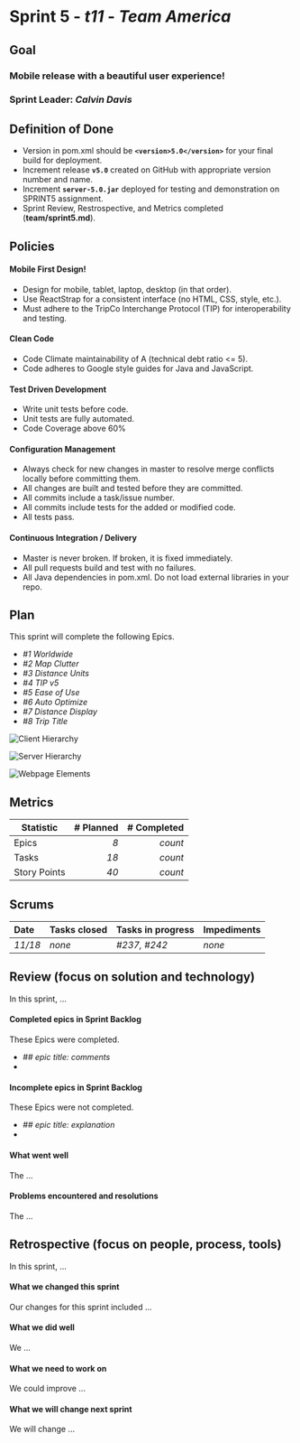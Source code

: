 # Sprint 5 - *t11* - *Team America*

## Goal

### Mobile release with a beautiful user experience!
### Sprint Leader: *Calvin Davis*

## Definition of Done

* Version in pom.xml should be **`<version>5.0</version>`** for your final build for deployment.
* Increment release **`v5.0`** created on GitHub with appropriate version number and name.
* Increment **`server-5.0.jar`** deployed for testing and demonstration on SPRINT5 assignment.
* Sprint Review, Restrospective, and Metrics completed (**team/sprint5.md**).


## Policies

#### Mobile First Design!
* Design for mobile, tablet, laptop, desktop (in that order).
* Use ReactStrap for a consistent interface (no HTML, CSS, style, etc.).
* Must adhere to the TripCo Interchange Protocol (TIP) for interoperability and testing.
#### Clean Code
* Code Climate maintainability of A (technical debt ratio <= 5).
* Code adheres to Google style guides for Java and JavaScript.
#### Test Driven Development
* Write unit tests before code.
* Unit tests are fully automated.
* Code Coverage above 60%
#### Configuration Management
* Always check for new changes in master to resolve merge conflicts locally before committing them.
* All changes are built and tested before they are committed.
* All commits include a task/issue number.
* All commits include tests for the added or modified code.
* All tests pass.
#### Continuous Integration / Delivery 
* Master is never broken.  If broken, it is fixed immediately.
* All pull requests build and test with no failures.
* All Java dependencies in pom.xml.  Do not load external libraries in your repo. 


## Plan

This sprint will complete the following Epics.

* *#1 Worldwide*
* *#2 Map Clutter*
* *#3 Distance Units*
* *#4 TIP v5*
* *#5 Ease of Use*
* *#6 Auto Optimize*
* *#7 Distance Display*
* *#8 Trip Title*

![Client Hierarchy](/team/images/SP5_Client_Hierarchy.jpg?raw=true "Client Hierarchy")

![Server Hierarchy](/team/images/SP4_Server_Hierarchy.jpg?raw=true "Server Hierarchy")

![Webpage Elements](/team/images/SP4_Client_Component_Layout.jpg?raw=true "Webpage Elements")

## Metrics

| Statistic | # Planned | # Completed |
| --- | ---: | ---: |
| Epics | *8* | *count* |
| Tasks |  *18*   | *count* | 
| Story Points |  *40*  | *count* | 


## Scrums

| Date | Tasks closed  | Tasks in progress | Impediments |
| :--- | :--- | :--- | :--- |
| *11/18* | *none* | *#237, #242* | *none* | 


## Review (focus on solution and technology)

In this sprint, ...

#### Completed epics in Sprint Backlog 

These Epics were completed.

* *## epic title: comments*
* 

#### Incomplete epics in Sprint Backlog 

These Epics were not completed.

* *## epic title: explanation*
*

#### What went well

The ...


#### Problems encountered and resolutions

The ...


## Retrospective (focus on people, process, tools)

In this sprint, ...

#### What we changed this sprint

Our changes for this sprint included ...

#### What we did well

We ...

#### What we need to work on

We could improve ...

#### What we will change next sprint 

We will change ...
